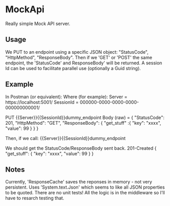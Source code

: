 # MockApi

Really simple Mock API server.

## Usage
We PUT to an endpoint using a specific JSON object: "StatusCode", "HttpMethod", "ResponseBody".
Then if we 'GET' or 'POST' the same endpoint, the 'StatusCode' and ResponseBody' will be returned.
A session Id can be used to facilitate parallel use (optionally a Guid string).

## Example
In Postman (or equivalent):
Where (for example):
  Server = https://localhost:5001/
  SessionId = 000000-0000-0000-0000-000000000001/

PUT {{Server}}{{SessionId}}dummy_endpoint
Body (raw) =
{
    "StatusCode": 201, "HttpMethod": "GET",
    "ResponseBody": {
        "get_stuff" :{
            "key": "xxxx",
            "value": 99
        }
    }
}

Then, if we call: {{Server}}{{SessionId}}dummy_endpoint

We should get the StatusCode/ResponseBody sent back.
201-Created
{
  "get_stuff": {
    "key": "xxxx",
    "value": 99
  }
}

## Notes
Currently, 'ResponseCache' saves the reponses in memory - not very persistent.
Uses 'System.text.Json' which seems to like all JSON properties to be quoted.
There are no unit tests! All the logic is in the middleware so I'll have to resarch testing that.